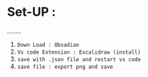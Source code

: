 # Set-UP :
*........*

1. `Down Load : Obsadian`
2. `Vs code Extension : Excalidraw (install)`
3. `save with .json file and restart vs code`
4. `save file : export png and save`